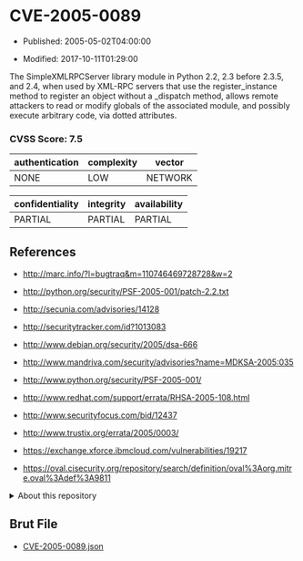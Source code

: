 # CVE-2005-0089

- Published: 2005-05-02T04:00:00

- Modified: 2017-10-11T01:29:00

The SimpleXMLRPCServer library module in Python 2.2, 2.3 before 2.3.5, and 2.4, when used by XML-RPC servers that use the register_instance method to register an object without a _dispatch method, allows remote attackers to read or modify globals of the associated module, and possibly execute arbitrary code, via dotted attributes.

### CVSS Score: **7.5**

| authentication | complexity | vector |
| --- | --- | --- |
| NONE | LOW | NETWORK |

| confidentiality | integrity | availability |
| --- | --- | --- |
| PARTIAL | PARTIAL | PARTIAL |

## References

* http://marc.info/?l=bugtraq&m=110746469728728&w=2

* http://python.org/security/PSF-2005-001/patch-2.2.txt

* http://secunia.com/advisories/14128

* http://securitytracker.com/id?1013083

* http://www.debian.org/security/2005/dsa-666

* http://www.mandriva.com/security/advisories?name=MDKSA-2005:035

* http://www.python.org/security/PSF-2005-001/

* http://www.redhat.com/support/errata/RHSA-2005-108.html

* http://www.securityfocus.com/bid/12437

* http://www.trustix.org/errata/2005/0003/

* https://exchange.xforce.ibmcloud.com/vulnerabilities/19217

* https://oval.cisecurity.org/repository/search/definition/oval%3Aorg.mitre.oval%3Adef%3A9811

<details>
<summary>About this repository</summary> 

  This repository is part of the project [Live Hack CVE](https://github.com/Live-Hack-CVE). Main website can be found [www.live-hack.org](https://www.live-hack.org) 
  
  Made by [Sn0wAlice](https://github.com/Sn0wAlice) for the people that care about security and need to have a feed of the latest CVEs. Hope you enjoy it, don't forget to star the repo and follow me on [Twitter](https://twitter.com/Sn0wAlice) and [Github](https://github.com/Sn0wAlice). And that is my [personnal website](https://www.alice-snow.me/)

  - [Home Page](https://github.com/Live-Hack-CVE)
  - [Framework](https://github.com/Live-Hack-CVE/cve-framework)
  - [CVE database](https://github.com/Live-Hack-CVE/full_database)
  - [Changelog](https://github.com/Live-Hack-CVE/Changelog)
</details>

## Brut File

* [CVE-2005-0089.json](https://raw.githubusercontent.com/Live-Hack-CVE/full_database/main/cves/2005/CVE-2005-0089.json)

